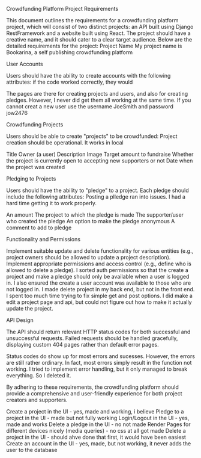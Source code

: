 Crowdfunding Platform Project Requirements

This document outlines the requirements for a crowdfunding platform project, which will consist of two distinct projects: an API built using Django RestFramework and a website built using React. The project should have a creative name, and it should cater to a clear target audience. Below are the detailed requirements for the project:
Project Name 
My project name is Bookarina, a self publishing crowdfunding platform

    

User Accounts

 Users should have the ability to create accounts with the following attributes: if the code worked correctly, they would

 The pages are there for creating projects and users, and also for creating pledges. However, I never did get them all working at the same time. If you cannot creat a new user use the username JoeSmith and password jow2476

Crowdfunding Projects

 Users should be able to create "projects" to be crowdfunded: Project creation should be operational. It works in local

 Title
 Owner (a user)
 Description
 Image
 Target amount to fundraise
 Whether the project is currently open to accepting new supporters or not
 Date when the project was created

Pledging to Projects

 Users should have the ability to "pledge" to a project. Each pledge should include the following attributes: Posting a plledge ran into issues. I had a hard time getting it to work properly. 

 An amount
 The project to which the pledge is made
 The supporter/user who created the pledge
 An option to make the pledge anonymous
 A comment to add to pledge

Functionality and Permissions

 Implement suitable update and delete functionality for various entities (e.g., project owners should be allowed to update a project description). Implement appropriate permissions and access control (e.g., define who is allowed to delete a pledge).
 I sorted auth permissions so that the create a project and make a pledge should only be available when a user is logged in. I also ensured the create a user account was available to those who are not logged in. I made delete project in my back end, but not in the front end. I spent too much time trying to fix simple get and post options. I did make a edit a project page and api, but could not figure out how to make it actually update the project.

API Design

 The API should return relevant HTTP status codes for both successful and unsuccessful requests. Failed requests should be handled gracefully, displaying custom 404 pages rather than default error pages.

 Status codes do show up for most errors and sucesses. However, the errors are still rather ordinary. In fact, most errors simply result in the function not working. I tried to implement error handling, but it only managed to break everything. So I deleted it.

By adhering to these requirements, the crowdfunding platform should provide a comprehensive and user-friendly experience for both project creators and supporters.

Create a project in the UI - yes, made and working, i believe
Pledge to a project in the UI - made but not fully working
Login/Logout in the UI - yes, made and works
Delete a pledge in the UI - no not made 
Render Pages for different devices nicely (media queries) - no css at all got made
Delete a project in the UI - should ahve done that first, it would have been easiest
Create an account in the UI - yes, made, but not working, it never adds the user to the database


